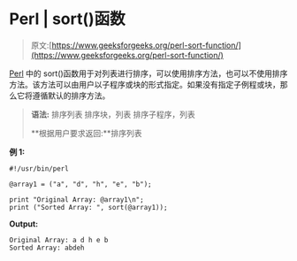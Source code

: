 # Perl | sort()函数

> 原文:[https://www.geeksforgeeks.org/perl-sort-function/](https://www.geeksforgeeks.org/perl-sort-function/)

[Perl](https://www.geeksforgeeks.org/introduction-to-perl/) 中的 sort()函数用于对列表进行排序，可以使用排序方法，也可以不使用排序方法。该方法可以由用户以子程序或块的形式指定。如果没有指定子例程或块，那么它将遵循默认的排序方法。

> **语法:**
> 排序列表
> 排序块，列表
> 排序子程序，列表
> 
> **根据用户要求返回:**排序列表

**例 1:**

```
#!/usr/bin/perl

@array1 = ("a", "d", "h", "e", "b");

print "Original Array: @array1\n";
print ("Sorted Array: ", sort(@array1));
```

**Output:**

```
Original Array: a d h e b
Sorted Array: abdeh

```